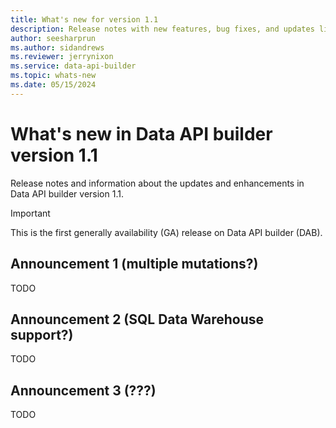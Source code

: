 ```yaml
---
title: What's new for version 1.1
description: Release notes with new features, bug fixes, and updates listed for the Data API builder version 1.1.
author: seesharprun
ms.author: sidandrews
ms.reviewer: jerrynixon
ms.service: data-api-builder
ms.topic: whats-new 
ms.date: 05/15/2024
---
```


# What's new in Data API builder version 1.1

Release notes and information about the updates and enhancements in Data API builder version 1.1.

> [!IMPORTANT]
> This is the first generally availability (GA) release on Data API builder (DAB).

## Announcement 1 (multiple mutations?)

TODO

## Announcement 2 (SQL Data Warehouse support?)

TODO

## Announcement 3 (???)

TODO
